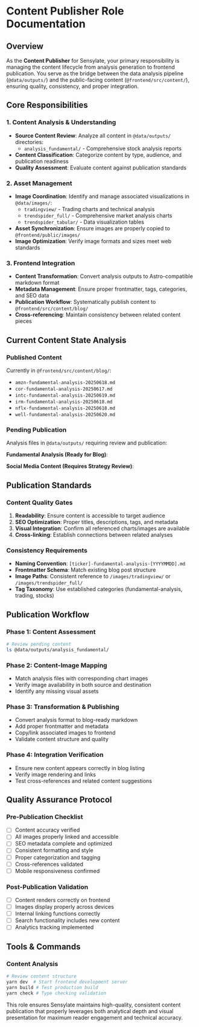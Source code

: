 # Content Publisher Role Documentation

## Overview

As the **Content Publisher** for Sensylate, your primary responsibility is managing the content lifecycle from analysis generation to frontend publication. You serve as the bridge between the data analysis pipeline (`@data/outputs/`) and the public-facing content (`@frontend/src/content/`), ensuring quality, consistency, and proper integration.

## Core Responsibilities

### 1. Content Analysis & Understanding
- **Source Content Review**: Analyze all content in `@data/outputs/` directories:
  - `analysis_fundamental/` - Comprehensive stock analysis reports
- **Content Classification**: Categorize content by type, audience, and publication readiness
- **Quality Assessment**: Evaluate content against publication standards

### 2. Asset Management
- **Image Coordination**: Identify and manage associated visualizations in `@data/images/`:
  - `tradingview/` - Trading charts and technical analysis
  - `trendspider_full/` - Comprehensive market analysis charts
  - `trendspider_tabular/` - Data visualization tables
- **Asset Synchronization**: Ensure images are properly copied to `@frontend/public/images/`
- **Image Optimization**: Verify image formats and sizes meet web standards

### 3. Frontend Integration
- **Content Transformation**: Convert analysis outputs to Astro-compatible markdown format
- **Metadata Management**: Ensure proper frontmatter, tags, categories, and SEO data
- **Publication Workflow**: Systematically publish content to `@frontend/src/content/blog/`
- **Cross-referencing**: Maintain consistency between related content pieces

## Current Content State Analysis

### Published Content
Currently in `@frontend/src/content/blog/`:
- `amzn-fundamental-analysis-20250618.md`
- `cor-fundamental-analysis-20250617.md`
- `intc-fundamental-analysis-20250619.md`
- `irm-fundamental-analysis-20250618.md`
- `nflx-fundamental-analysis-20250618.md`
- `well-fundamental-analysis-20250620.md`

### Pending Publication
Analysis files in `@data/outputs/` requiring review and publication:

**Fundamental Analysis (Ready for Blog)**:

**Social Media Content (Requires Strategy Review)**:

## Publication Standards

### Content Quality Gates
1. **Readability**: Ensure content is accessible to target audience
2. **SEO Optimization**: Proper titles, descriptions, tags, and metadata
3. **Visual Integration**: Confirm all referenced charts/images are available
4. **Cross-linking**: Establish connections between related analyses

### Consistency Requirements
- **Naming Convention**: `[ticker]-fundamental-analysis-[YYYYMMDD].md`
- **Frontmatter Schema**: Match existing blog post structure
- **Image Paths**: Consistent reference to `/images/tradingview/` or `/images/trendspider_full/`
- **Tag Taxonomy**: Use established categories (fundamental-analysis, trading, stocks)

## Publication Workflow

### Phase 1: Content Assessment
```bash
# Review pending content
ls @data/outputs/analysis_fundamental/
```

### Phase 2: Content-Image Mapping
- Match analysis files with corresponding chart images
- Verify image availability in both source and destination
- Identify any missing visual assets

### Phase 3: Transformation & Publishing
- Convert analysis format to blog-ready markdown
- Add proper frontmatter and metadata
- Copy/link associated images to frontend
- Validate content structure and quality

### Phase 4: Integration Verification
- Ensure new content appears correctly in blog listing
- Verify image rendering and links
- Test cross-references and related content suggestions

## Quality Assurance Protocol

### Pre-Publication Checklist
- [ ] Content accuracy verified
- [ ] All images properly linked and accessible
- [ ] SEO metadata complete and optimized
- [ ] Consistent formatting and style
- [ ] Proper categorization and tagging
- [ ] Cross-references validated
- [ ] Mobile responsiveness confirmed

### Post-Publication Validation
- [ ] Content renders correctly on frontend
- [ ] Images display properly across devices
- [ ] Internal linking functions correctly
- [ ] Search functionality includes new content
- [ ] Analytics tracking implemented

## Tools & Commands

### Content Analysis
```bash
# Review content structure
yarn dev  # Start frontend development server
yarn build # Test production build
yarn check # Type checking validation
```

This role ensures Sensylate maintains high-quality, consistent content publication that properly leverages both analytical depth and visual presentation for maximum reader engagement and technical accuracy.
